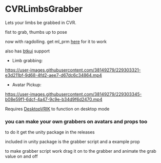 # CVRLimbsGrabber
Lets your limbs be grabbed in CVR.

fist to grab, thumbs up to pose

now with ragdolling. get ml_prm [here](https://github.com/SDraw/ml_mods_cvr/releases) for it to work

also has [btkui](https://github.com/BTK-Development/BTKUILib/releases) support

- Limb grabbing:

https://user-images.githubusercontent.com/38149279/229303321-e3d211bf-9d68-4fd2-aee7-d67dc6c34864.mp4
>
- Avatar Pickup:

https://user-images.githubusercontent.com/38149279/229303345-b08e59f1-6dcf-4a47-9c9e-b34d9f6d2470.mp4
>
Requires [DesktopVRIK](https://github.com/NotAKidOnSteam/NAK_CVR_Mods/tree/main/DesktopVRIK) to function on desktop mode

### you can make your own grabbers on avatars and props too

to do it get the unity package in the releases

included in unity package is the grabber script and a example prop

to make grabber script work drag it on to the grabber and animate the grab value on and off
